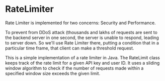 # RateLimiter

Rate Limiter is implemented for two concerns: Security and Performance.

To prevent from DDoS attack (thousands and lakhs of requests are sent to the backend server in one second, the server is unable to respond, leading to server down. So we'll use Rate Limiter there, putting a condition that in a particular time frame, that client can make a threshold request.

This is a simple implementation of a rate limiter in Java. The RateLimit class keeps track of the rate limit for a given API key and user ID. It uses a sliding window algorithm to check if the number of requests made within a specified window size exceeds the given limit.

